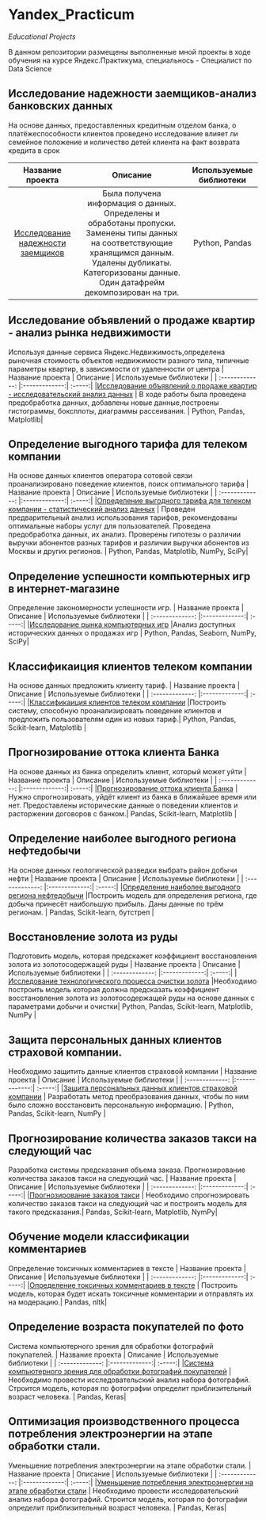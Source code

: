 # Yandex_Practicum
_Educational Projects_

В данном репозитории размещены выполненные мной проекты в ходе обучения на курсе Яндекс.Практикума, специальнось - Специалист по Data Science

## Исследование надежности заемщиков-анализ банковских данных
На основе данных, предоставленных кредитным отделом банка,  о платёжеспособности клиентов проведено исследование влияет ли семейное положение и количество детей клиента на факт возврата кредита в срок

| Название проекта       | Описание         | Используемые библиотеки |
| :-------------: |:-------------:| :-----:|
|[Исследование надежности заемщиков](https://github.com/tatyana1012/Yandex_Practicum/blob/main/Analysis%20of%20bank%20data/Analysis%20of%20bank%20data.ipynb)   | Была получена информация о данных. Определены и обработаны пропуски. Заменены типы данных на соответствующие хранящимся данным. Удалены дубликаты. Категоризованы данные. Один датафрейм декомпозирован на три. | Python, Pandas|

## Исследование объявлений о продаже квартир - анализ рынка недвижимости
Используя данные сервиса Яндекс.Недвижимость,определена рыночная стоимость объектов недвижимости разного типа, типичные параметры квартир, в зависимости от удаленности от центра
| Название проекта       | Описание         | Используемые библиотеки |
| :-------------: |:-------------:| :-----:|
|[Исследование объявлений о продаже квартир - исследовательский анализ данных](https://github.com/tatyana1012/Yandex_Practicum/blob/main/Apartments%20for%20sale%20in%20Saint%20Petersburg/Apartments%20for%20sale%20in%20Saint%20Petersburg.ipynb)   | В ходе работы была проведена предобработка данных, добавлены новые данные,построены гистограммы, боксплоты, диаграммы рассеивания. | Python, Pandas, Matplotlib|

## Определение выгодного тарифа для телеком компании
На основе данных клиентов оператора сотовой связи проанализировано поведение клиентов, поиск оптимального тарифа
| Название проекта       | Описание         | Используемые библиотеки |
| :-------------: |:-------------:| :-----:|
|[Определение выгодного тарифа для телеком компании - статистический анализ данных](https://github.com/tatyana1012/Yandex_Practicum/blob/main/Determining%20a%20favorable%20tariff%20for%20a%20telecom%20company/Determining%20a%20favorable%20tariff%20for%20a%20telecom%20company.ipynb)   | Проведен предварительный анализ использования тарифов, рекомендованы оптимальные наборы услуг для пользователей. Проведена предобработка данных, их анализ. Проверены гипотезы о различии выручки абонентов разных тарифов и различии выручки абонентов из Москвы и других регионов. | Python, Pandas, Matplotlib, NumPy, SciPy|

## Определение успешности компьютерных игр в интернет-магазине
Определение закономерности успешности игр.
| Название проекта       | Описание         | Используемые библиотеки |
| :-------------: |:-------------:| :-----:|
|[Исследование рынка компьютерных игр](https://github.com/tatyana1012/Yandex_Practicum/blob/main/Analysis%20of%20the%20computer%20games%20market/Analysis%20of%20the%20computer%20games%20market.ipynb)   |Анализ доступных исторических данных о продажах игр | Python, Pandas, Seaborn, NumPy, SciPy|

## Классификаиция клиентов телеком компании
На основе данных предложить клиенту тариф.
| Название проекта       | Описание         | Используемые библиотеки |
| :-------------: |:-------------:| :-----:|
|[Классификаиция клиентов телеком компании](https://github.com/tatyana1012/Yandex_Practicum/blob/main/Recommendation%20of%20tariffs/Recommendation%20of%20tariffs.ipynb)   |Построить систему, способную проанализировать поведение клиентов и предложить пользователям один из новых тариф.| Python, Pandas, Scikit-learn, Matplotlib |

## Прогнозирование оттока клиента Банка
На основе данных из банка определить клиент, который может уйти
| Название проекта       | Описание         | Используемые библиотеки |
| :-------------: |:-------------:| :-----:|
|[Прогнозирование оттока клиента Банка](https://github.com/tatyana1012/Yandex_Practicum/blob/main/Forecasting%20customer%20churn/Forecasting%20customer%20churn.ipynb)   |Нужно спрогнозировать, уйдёт клиент из банка в ближайшее время или нет. Предоставлены исторические данные о поведении клиентов и расторжении договоров с банком.| Pandas, Scikit-learn, Matplotlib |

## Определение наиболее выгодного региона нефтедобычи
На основе данных геологической разведки выбрать район добычи нефти
| Название проекта       | Описание         | Используемые библиотеки |
| :-------------: |:-------------:| :-----:|
|[Определение наиболее выгодного региона нефтедобычи](https://github.com/tatyana1012/Yandex_Practicum/blob/main/Choosing%20the%20location%20for%20the%20well/Choosing%20the%20location%20for%20the%20well.ipynb)   |Построить модель для определения региона, где добыча принесёт наибольшую прибыль. Даны данные по трём регионам. | Pandas, Scikit-learn, бутстреп |

## Восстановление золота из руды
Подготовить модель, которая предскажет коэффициент восстановления золота из золотосодержащей руды
| Название проекта       | Описание         | Используемые библиотеки |
| :-------------: |:-------------:| :-----:|
|[Исследование технологического процесса очистки золота](https://github.com/tatyana1012/Yandex_Practicum/blob/main/Recovery%20of%20gold%20from%20ore/Recovery%20of%20gold%20from%20ore.ipynb)   |Необходимо построить модель которая должна предсказать коэффициент восстановления золота из золотосодержащей руды на основе данных с параметрами добычи и очистки| Python, Pandas, Scikit-learn, Matplotlib, NumPy |

## Защита персональных данных клиентов страховой компании.
Необходимо защитить данные клиентов страховой компании
| Название проекта       | Описание         | Используемые библиотеки |
| :-------------: |:-------------:| :-----:|
|[Защита персональных данных клиентов страховой компании](https://github.com/tatyana1012/Yandex_Practicum/blob/main/Data%20protection%20of%20insurance%20company%20clients/Data%20protection%20of%20insurance%20company%20clients.ipynb)   | Разработать метод преобразования данных, чтобы по ним было сложно восстановить персональную информацию. | Python, Pandas, Scikit-learn, NumPy |

## Прогнозирование количества заказов такси на следующий час
Разработка системы предсказания объема заказа. Прогнозирование количества заказов такси на следующий час.
| Название проекта       | Описание         | Используемые библиотеки |
| :-------------: |:-------------:| :-----:|
|[Прогнозирование заказов такси](https://github.com/tatyana1012/Yandex_Practicum/blob/main/Forecasting%20taxi%20orders/Forecasting%20taxi%20orders.ipynb)   | Необходимо спрогнозировать количество заказов такси на следующий час и  построить модель для такого предсказания.| Pandas, Scikit-learn, Matplotlib, NymPy|

## Обучение модели классификации комментариев
Определение токсичных комментариев в тексте
| Название проекта       | Описание         | Используемые библиотеки |
| :-------------: |:-------------:| :-----:|
|[Определение токсичных комментариев в тексте](https://github.com/tatyana1012/Yandex_Practicum/blob/main/Training%20the%20comment%20classification%20model/Training%20the%20comment%20classification%20model.ipynb)   | Построить модель, которая будет искать токсичные комментарии и отправлять их на модерацию.| Pandas, nltk|

## Определение возраста покупателей по фото
Система компьютерного зрения для обработки фотографий покупателей.
| Название проекта       | Описание         | Используемые библиотеки |
| :-------------: |:-------------:| :-----:|
|[Система компьютерного зрения для обработки фотографий покупателей](https://github.com/tatyana1012/Yandex_Practicum/blob/main/Computer%20vision%20for%20photo%20processing/Computer%20vision%20for%20photo%20processing.ipynb)   | Необходимо провести исследовательский анализ набора фотографий. Строится модель, которая по фотографии определит приблизительный возраст человека. | Pandas, Keras|

## Оптимизация производственного процесса потребления электроэнергии на этапе обработки стали.
Уменьшение потребления электроэнергии на этапе обработки стали.
| Название проекта       | Описание         | Используемые библиотеки |
| :-------------: |:-------------:| :-----:|
|[Уменьшение потребления электроэнергии на этапе обработки стали](https://github.com/tatyana1012/Yandex_Practicum/blob/main/Computer%20vision%20for%20photo%20processing/Computer%20vision%20for%20photo%20processing.ipynb)   | Необходимо провести исследовательский анализ набора фотографий. Строится модель, которая по фотографии определит приблизительный возраст человека. | Pandas, Keras|

